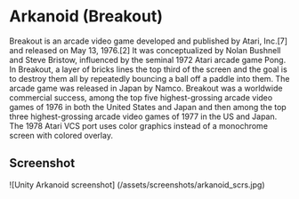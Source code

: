 # Arkanoid (Breakout)
Breakout is an arcade video game developed and published by Atari, Inc.[7] and released on May 13, 1976.[2] It was conceptualized by Nolan Bushnell and Steve Bristow, influenced by the seminal 1972 Atari arcade game Pong. In Breakout, a layer of bricks lines the top third of the screen and the goal is to destroy them all by repeatedly bouncing a ball off a paddle into them. The arcade game was released in Japan by Namco. Breakout was a worldwide commercial success, among the top five highest-grossing arcade video games of 1976 in both the United States and Japan and then among the top three highest-grossing arcade video games of 1977 in the US and Japan. The 1978 Atari VCS port uses color graphics instead of a monochrome screen with colored overlay.

## Screenshot
![Unity Arkanoid screenshot] (/assets/screenshots/arkanoid_scrs.jpg)
